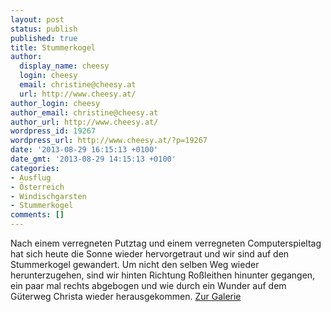 ```yaml
---
layout: post
status: publish
published: true
title: Stummerkogel
author:
  display_name: cheesy
  login: cheesy
  email: christine@cheesy.at
  url: http://www.cheesy.at/
author_login: cheesy
author_email: christine@cheesy.at
author_url: http://www.cheesy.at/
wordpress_id: 19267
wordpress_url: http://www.cheesy.at/?p=19267
date: '2013-08-29 16:15:13 +0100'
date_gmt: '2013-08-29 14:15:13 +0100'
categories:
- Ausflug
- Österreich
- Windischgarsten
- Stummerkogel
comments: []
---
```

Nach einem verregneten Putztag und einem verregneten Computerspieltag hat sich heute die Sonne wieder hervorgetraut und wir sind auf den Stummerkogel gewandert. Um nicht den selben Weg wieder herunterzugehen, sind wir hinten Richtung Roßleithen hinunter gegangen, ein paar mal rechts abgebogen und wie durch ein Wunder auf dem Güterweg Christa wieder herausgekommen.
[Zur Galerie](http://www.cheesy.at/wp-admin/post.php?post=19267&action=edit
)
